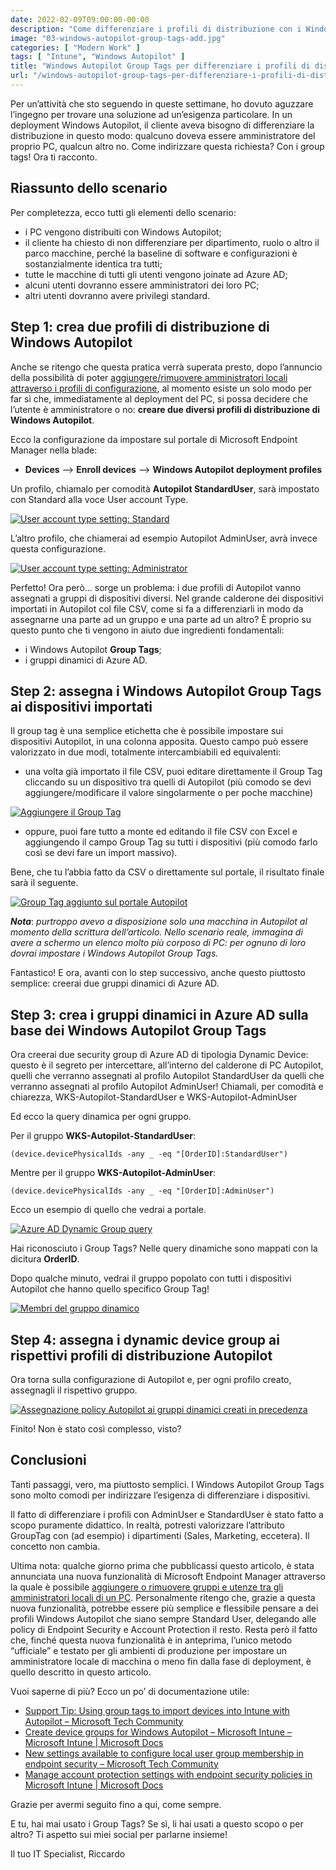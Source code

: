 ```yaml
---
date: 2022-02-09T09:00:00-00:00
description: "Come differenziare i profili di distribuzione con i Windows Autopilot Group Tags e i dynamic device group su Azure AD."
image: "03-windows-autopilot-group-tags-add.jpg"
categories: [ "Modern Work" ]
tags: [ "Intune", "Windows Autopilot" ]
title: "Windows Autopilot Group Tags per differenziare i profili di distribuzione"
url: "/windows-autopilot-group-tags-per-differenziare-i-profili-di-distribuzione"
---
```

Per un’attività che sto seguendo in queste settimane, ho dovuto aguzzare l’ingegno per trovare una soluzione ad un’esigenza particolare. In un deployment Windows Autopilot, il cliente aveva bisogno di differenziare la distribuzione in questo modo: qualcuno doveva essere amministratore del proprio PC, qualcun altro no. Come indirizzare questa richiesta? Con i group tags! Ora ti racconto.

## Riassunto dello scenario
Per completezza, ecco tutti gli elementi dello scenario:
- i PC vengono distribuiti con Windows Autopilot;
- il cliente ha chiesto di non differenziare per dipartimento, ruolo o altro il parco macchine, perché la baseline di software e configurazioni è sostanzialmente identica tra tutti;
- tutte le macchine di tutti gli utenti vengono joinate ad Azure AD;
- alcuni utenti dovranno essere amministratori dei loro PC;
- altri utenti dovranno avere privilegi standard.

## Step 1: crea due profili di distribuzione di Windows Autopilot
Anche se ritengo che questa pratica verrà superata presto, dopo l’annuncio della possibilità di poter [aggiungere/rimuovere amministratori locali attraverso i profili di configurazione](/configurazione-dei-gruppi-locali-microsoft-endpoint-manager/), al momento esiste un solo modo per far sì che, immediatamente al deployment del PC, si possa decidere che l’utente è amministratore o no: **creare due diversi profili di distribuzione di Windows Autopilot**.

Ecco la configurazione da impostare sul portale di Microsoft Endpoint Manager nella blade:
- **Devices** –> **Enroll devices** –> **Windows Autopilot deployment profiles**

Un profilo, chiamalo per comodità **Autopilot StandardUser**, sarà impostato con Standard alla voce User account Type.

[![User account type setting: Standard](01-windows-autopilot-standard-user-profile.jpg)](01-windows-autopilot-standard-user-profile.jpg)

L’altro profilo, che chiamerai ad esempio Autopilot AdminUser, avrà invece questa configurazione.

[![User account type setting: Administrator](02-windows-autopilot-admin-user-profile.jpg)](02-windows-autopilot-admin-user-profile.jpg)

Perfetto! Ora però... sorge un problema: i due profili di Autopilot vanno assegnati a gruppi di dispositivi diversi. Nel grande calderone dei dispositivi importati in Autopilot col file CSV, come si fa a differenziarli in modo da assegnarne una parte ad un gruppo e una parte ad un altro? È proprio su questo punto che ti vengono in aiuto due ingredienti fondamentali:
- i Windows Autopilot **Group Tags**;
- i gruppi dinamici di Azure AD.

## Step 2: assegna i Windows Autopilot Group Tags ai dispositivi importati
Il group tag è una semplice etichetta che è possibile impostare sui dispositivi Autopilot, in una colonna apposita. Questo campo può essere valorizzato in due modi, totalmente intercambiabili ed equivalenti:
- una volta già importato il file CSV, puoi editare direttamente il Group Tag cliccando su un dispositivo tra quelli di Autopilot (più comodo se devi aggiungere/modificare il valore singolarmente o per poche macchine)

[![Aggiungere il Group Tag](03-windows-autopilot-group-tags-add.jpg)](03-windows-autopilot-group-tags-add.jpg)

- oppure, puoi fare tutto a monte ed editando il file CSV con Excel e aggiungendo il campo Group Tag su tutti i dispositivi (più comodo farlo così se devi fare un import massivo).

Bene, che tu l’abbia fatto da CSV o direttamente sul portale, il risultato finale sarà il seguente.

[![Group Tag aggiunto sul portale Autopilot](04-windows-autopilot-group-tags-result.jpg)](04-windows-autopilot-group-tags-result.jpg)

***Nota***: *purtroppo avevo a disposizione solo una macchina in Autopilot al momento della scrittura dell’articolo. Nello scenario reale, immagina di avere a schermo un elenco molto più corposo di PC: per ognuno di loro dovrai impostare i Windows Autopilot Group Tags.*

Fantastico! E ora, avanti con lo step successivo, anche questo piuttosto semplice: creerai due gruppi dinamici di Azure AD.

## Step 3: crea i gruppi dinamici in Azure AD sulla base dei Windows Autopilot Group Tags
Ora creerai due security group di Azure AD di tipologia Dynamic Device: questo è il segreto per intercettare, all’interno del calderone di PC Autopilot, quelli che verranno assegnati al profilo Autopilot StandardUser da quelli che verranno assegnati al profilo Autopilot AdminUser! Chiamali, per comodità e chiarezza, WKS-Autopilot-StandardUser e WKS-Autopilot-AdminUser

Ed ecco la query dinamica per ogni gruppo.

Per il gruppo **WKS-Autopilot-StandardUser**:

    (device.devicePhysicalIds -any _ -eq "[OrderID]:StandardUser")

Mentre per il gruppo **WKS-Autopilot-AdminUser**:

    (device.devicePhysicalIds -any _ -eq "[OrderID]:AdminUser")

Ecco un esempio di quello che vedrai a portale.

[![Azure AD Dynamic Group query](05-windows-autopilot-group-tags-dynamic-group-query.jpg)](05-windows-autopilot-group-tags-dynamic-group-query.jpg)

Hai riconosciuto i Group Tags? Nelle query dinamiche sono mappati con la dicitura **OrderID**.

Dopo qualche minuto, vedrai il gruppo popolato con tutti i dispositivi Autopilot che hanno quello specifico Group Tag!

[![Membri del gruppo dinamico](06-windows-autopilot-group-tags-dynamic-group-member.jpg)](06-windows-autopilot-group-tags-dynamic-group-member.jpg)

## Step 4: assegna i dynamic device group ai rispettivi profili di distribuzione Autopilot
Ora torna sulla configurazione di Autopilot e, per ogni profilo creato, assegnagli il rispettivo gruppo.

[![Assegnazione policy Autopilot ai gruppi dinamici creati in precedenza](07-windows-autopilot-group-tags-profile-assignment.jpg)](07-windows-autopilot-group-tags-profile-assignment.jpg)

Finito! Non è stato così complesso, visto?

## Conclusioni
Tanti passaggi, vero, ma piuttosto semplici. I Windows Autopilot Group Tags sono molto comodi per indirizzare l’esigenza di differenziare i dispositivi.

Il fatto di differenziare i profili con AdminUser e StandardUser è stato fatto a scopo puramente didattico. In realtà, potresti valorizzare l’attributo GroupTag con (ad esempio) i dipartimenti (Sales, Marketing, eccetera). Il concetto non cambia.

Ultima nota: qualche giorno prima che pubblicassi questo articolo, è stata annunciata una nuova funzionalità di Microsoft Endpoint Manager attraverso la quale è possibile [aggiungere o rimuovere gruppi e utenze tra gli amministratori locali di un PC](/configurazione-dei-gruppi-locali-microsoft-endpoint-manager/). Personalmente ritengo che, grazie a questa nuova funzionalità, potrebbe essere più semplice e flessibile pensare a dei profili Windows Autopilot che siano sempre Standard User, delegando alle policy di Endpoint Security e Account Protection il resto. Resta però il fatto che, finché questa nuova funzionalità è in anteprima, l’unico metodo “ufficiale” e testato per gli ambienti di produzione per impostare un amministratore locale di macchina o meno fin dalla fase di deployment, è quello descritto in questo articolo.

Vuoi saperne di più? Ecco un po’ di documentazione utile:
- [Support Tip: Using group tags to import devices into Intune with Autopilot – Microsoft Tech Community](https://techcommunity.microsoft.com/t5/intune-customer-success/support-tip-using-group-tags-to-import-devices-into-intune-with/ba-p/815336)
- [Create device groups for Windows Autopilot – Microsoft Intune – Microsoft Intune | Microsoft Docs](https://docs.microsoft.com/en-us/mem/autopilot/enrollment-autopilot#create-an-autopilot-deployment-profile)
- [New settings available to configure local user group membership in endpoint security – Microsoft Tech Community](https://techcommunity.microsoft.com/t5/intune-customer-success/new-settings-available-to-configure-local-user-group-membership/ba-p/3093207)
- [Manage account protection settings with endpoint security policies in Microsoft Intune | Microsoft Docs](https://docs.microsoft.com/en-us/mem/intune/protect/endpoint-security-account-protection-policy)

Grazie per avermi seguito fino a qui, come sempre.

E tu, hai mai usato i Group Tags? Se sì, li hai usati a questo scopo o per altro? Ti aspetto sui miei social per parlarne insieme!

Il tuo IT Specialist, Riccardo
